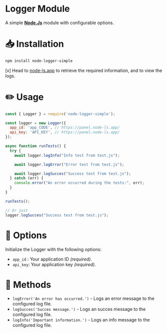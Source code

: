# Logger Module
A simple <a href="https://nodejs.org/en" target="_blank"><strong>Node.Js</strong></a> module with configurable options.

# 📥 Installation
```bash
npm install node-logger-simple
```

[x] Head to [node-ls.app](https://node-ls.app/) to retrieve the required information, and to view the logs.

# ✏️ Usage
```js
const { Logger } = require('node-logger-simple');

const logger = new Logger({
  app_id: 'app_CODE', // https://panel.node-ls.app/
  api_key: 'API_KEY', // https://panel.node-ls.app/
});

async function runTests() {
  try {
    await logger.logInfo("Info test from test.js");

    await logger.logError("Error test from test.js");

    await logger.logSucces("Success test from test.js");
  } catch (err) {
    console.error("An error occurred during the tests:", err);
  }
}

runTests();

// Or just
logger.logSucces("Success test from test.js");
```

# 📣 Options
Initialize the Logger with the following options:
- `app_id` : Your application ID *(required)*.
- `api_key`: Your application key *(required)*.

# 📜 Methods
- `logError('An error has occurred.')` - Logs an error message to the configured log file.
- `logSucces('Succes message.')` - Logs an succes message to the configured log file.
- `logInfo('Important information.')` - Logs an info message to the configured log file.

